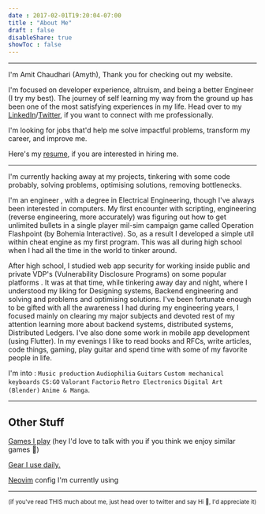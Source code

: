 ```yaml
---
date : 2017-02-01T19:20:04-07:00
title : "About Me"
draft : false
disableShare: true
showToc : false
---
```


---

I'm Amit Chaudhari (Amyth), Thank you for checking out my website.

I'm focused on developer experience, altruism, and being a better Engineer (I try my best).
The journey of self learning my way from the ground up has been one of the most satisfying experiences in my life.
Head over to my [LinkedIn](https://www.linkedin.com/in/amyth-dev/)/[Twitter](https://twitter.com/amyth_dev), if you want to connect with me professionally.

I'm looking for jobs that'd help me solve impactful problems, transform my career, and improve me.

Here's my [resume](/resume), if you are interested in hiring me.

---

I'm currently hacking away at my projects, tinkering with some code probably, solving problems, optimising solutions, removing bottlenecks.

I'm an engineer , with a degree in Electrical Engineering, though I've always been interested in computers.
My first encounter with scripting, engineering (reverse engineering, more accurately) was figuring out how to get unlimited bullets in a single player mil-sim campaign game called Operation Flashpoint (by Bohemia Interactive).
So, as a result I developed a simple util within cheat engine as my first program.
This was all during high school when I had all the time in the world to tinker around.

After high school, 
I studied web app security for working inside public and private VDP's (Vulnerability Disclosure Programs) on some popular platforms .
It was at that time, while tinkering away day and night, where I understood my liking for Designing systems, Backend engineering and solving and problems and optimising solutions.
I've been fortunate enough to be gifted with all the awareness I had during my engineering years, I focused mainly on clearing my major subjects and devoted rest of my attention learning more about backend systems, distributed systems, Distributed Ledgers.
I've also done some work in mobile app development (using Flutter).
In my evenings I like to read books and RFCs, write articles, code things, gaming, play guitar and spend time with some of my favorite people in life.

I'm into : 
`Music production` `Audiophilia` `Guitars` `Custom mechanical keyboards` `CS:GO` `Valorant` `Factorio` `Retro Electronics` `Digital Art (Blender)` `Anime & Manga`. 

---

## Other Stuff

[Games I play](/games) (hey I'd love to talk with you if you think we enjoy similar games 💜)

[Gear I use daily.](/uses)

[Neovim](https://github.com/amitchaudhari9121/dotfiles) config I'm currently using

---

<sub>(if you've read THIS much about me, just head over to twitter and say Hi 👋, I'd appreciate it)</sub>

